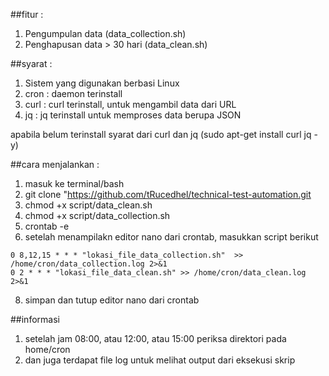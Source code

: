 ##fitur :
1. Pengumpulan data (data_collection.sh)
2. Penghapusan data > 30 hari (data_clean.sh)

##syarat :
1. Sistem yang digunakan berbasi Linux
2. cron : daemon terinstall
3. curl : curl terinstall, untuk mengambil data dari URL
4. jq : jq terinstall untuk memproses data berupa JSON

apabila belum terinstall syarat dari curl dan jq
(sudo apt-get install curl jq -y)

##cara menjalankan :
1. masuk ke terminal/bash 
2. git clone "https://github.com/tRucedhel/technical-test-automation.git
3. chmod +x script/data_clean.sh
4. chmod +x script/data_collection.sh
5. crontab -e
6. setelah menampilakn editor nano dari crontab, masukkan script berikut 
```
0 8,12,15 * * * "lokasi_file_data_collection.sh"  >> /home/cron/data_collection.log 2>&1
0 2 * * * "lokasi_file_data_clean.sh" >> /home/cron/data_clean.log 2>&1
```
8. simpan dan tutup editor nano dari crontab

##informasi
1. setelah jam 08:00, atau 12:00, atau 15:00 periksa direktori pada home/cron
2. dan juga terdapat file log untuk melihat output dari eksekusi skrip
